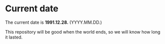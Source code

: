 # Current date

The current date is **1991.12.28.** (YYYY.MM.DD.)

This repository will be good when the world ends, so we will know how long it lasted.